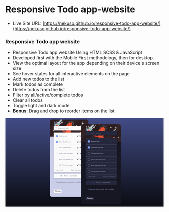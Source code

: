 # Responsive Todo app-website

- Live Site URL: [https://nekuso.github.io/responsive-todo-app-website/](https://nekuso.github.io/responsive-todo-app-website/)

### Responsive Todo app website
- Responsive Todo app website Using HTML SCSS & JavaScript
- Developed first with the Mobile First methodology, then for desktop.
- View the optimal layout for the app depending on their device's screen size
- See hover states for all interactive elements on the page
- Add new todos to the list
- Mark todos as complete
- Delete todos from the list
- Filter by all/active/complete todos
- Clear all todos
- Toggle light and dark mode
- **Bonus**: Drag and drop to reorder items on the list


![preview img](/preview.png)
